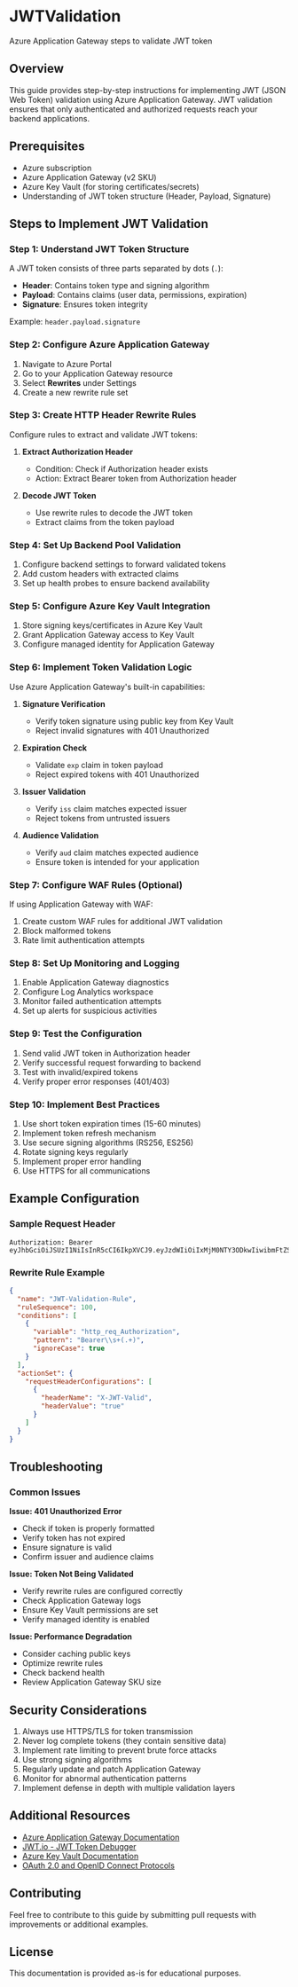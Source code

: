 # JWTValidation
Azure Application Gateway steps to validate JWT token

## Overview
This guide provides step-by-step instructions for implementing JWT (JSON Web Token) validation using Azure Application Gateway. JWT validation ensures that only authenticated and authorized requests reach your backend applications.

## Prerequisites
- Azure subscription
- Azure Application Gateway (v2 SKU)
- Azure Key Vault (for storing certificates/secrets)
- Understanding of JWT token structure (Header, Payload, Signature)

## Steps to Implement JWT Validation

### Step 1: Understand JWT Token Structure
A JWT token consists of three parts separated by dots (`.`):
- **Header**: Contains token type and signing algorithm
- **Payload**: Contains claims (user data, permissions, expiration)
- **Signature**: Ensures token integrity

Example: `header.payload.signature`

### Step 2: Configure Azure Application Gateway
1. Navigate to Azure Portal
2. Go to your Application Gateway resource
3. Select **Rewrites** under Settings
4. Create a new rewrite rule set

### Step 3: Create HTTP Header Rewrite Rules
Configure rules to extract and validate JWT tokens:

1. **Extract Authorization Header**
   - Condition: Check if Authorization header exists
   - Action: Extract Bearer token from Authorization header

2. **Decode JWT Token**
   - Use rewrite rules to decode the JWT token
   - Extract claims from the token payload

### Step 4: Set Up Backend Pool Validation
1. Configure backend settings to forward validated tokens
2. Add custom headers with extracted claims
3. Set up health probes to ensure backend availability

### Step 5: Configure Azure Key Vault Integration
1. Store signing keys/certificates in Azure Key Vault
2. Grant Application Gateway access to Key Vault
3. Configure managed identity for Application Gateway

### Step 6: Implement Token Validation Logic
Use Azure Application Gateway's built-in capabilities:

1. **Signature Verification**
   - Verify token signature using public key from Key Vault
   - Reject invalid signatures with 401 Unauthorized

2. **Expiration Check**
   - Validate `exp` claim in token payload
   - Reject expired tokens with 401 Unauthorized

3. **Issuer Validation**
   - Verify `iss` claim matches expected issuer
   - Reject tokens from untrusted issuers

4. **Audience Validation**
   - Verify `aud` claim matches expected audience
   - Ensure token is intended for your application

### Step 7: Configure WAF Rules (Optional)
If using Application Gateway with WAF:
1. Create custom WAF rules for additional JWT validation
2. Block malformed tokens
3. Rate limit authentication attempts

### Step 8: Set Up Monitoring and Logging
1. Enable Application Gateway diagnostics
2. Configure Log Analytics workspace
3. Monitor failed authentication attempts
4. Set up alerts for suspicious activities

### Step 9: Test the Configuration
1. Send valid JWT token in Authorization header
2. Verify successful request forwarding to backend
3. Test with invalid/expired tokens
4. Verify proper error responses (401/403)

### Step 10: Implement Best Practices
1. Use short token expiration times (15-60 minutes)
2. Implement token refresh mechanism
3. Use secure signing algorithms (RS256, ES256)
4. Rotate signing keys regularly
5. Implement proper error handling
6. Use HTTPS for all communications

## Example Configuration

### Sample Request Header
```
Authorization: Bearer eyJhbGciOiJSUzI1NiIsInR5cCI6IkpXVCJ9.eyJzdWIiOiIxMjM0NTY3ODkwIiwibmFtZSI6IkpvaG4gRG9lIiwiYWRtaW4iOnRydWUsImlhdCI6MTUxNjIzOTAyMn0.signature
```

### Rewrite Rule Example
```json
{
  "name": "JWT-Validation-Rule",
  "ruleSequence": 100,
  "conditions": [
    {
      "variable": "http_req_Authorization",
      "pattern": "Bearer\\s+(.+)",
      "ignoreCase": true
    }
  ],
  "actionSet": {
    "requestHeaderConfigurations": [
      {
        "headerName": "X-JWT-Valid",
        "headerValue": "true"
      }
    ]
  }
}
```

## Troubleshooting

### Common Issues

**Issue: 401 Unauthorized Error**
- Check if token is properly formatted
- Verify token has not expired
- Ensure signature is valid
- Confirm issuer and audience claims

**Issue: Token Not Being Validated**
- Verify rewrite rules are configured correctly
- Check Application Gateway logs
- Ensure Key Vault permissions are set
- Verify managed identity is enabled

**Issue: Performance Degradation**
- Consider caching public keys
- Optimize rewrite rules
- Check backend health
- Review Application Gateway SKU size

## Security Considerations
1. Always use HTTPS/TLS for token transmission
2. Never log complete tokens (they contain sensitive data)
3. Implement rate limiting to prevent brute force attacks
4. Use strong signing algorithms
5. Regularly update and patch Application Gateway
6. Monitor for abnormal authentication patterns
7. Implement defense in depth with multiple validation layers

## Additional Resources
- [Azure Application Gateway Documentation](https://docs.microsoft.com/azure/application-gateway/)
- [JWT.io - JWT Token Debugger](https://jwt.io/)
- [Azure Key Vault Documentation](https://docs.microsoft.com/azure/key-vault/)
- [OAuth 2.0 and OpenID Connect Protocols](https://oauth.net/2/)

## Contributing
Feel free to contribute to this guide by submitting pull requests with improvements or additional examples.

## License
This documentation is provided as-is for educational purposes.
